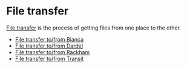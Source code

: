 # File transfer

[File transfer](file_transfer.md) is the process of getting files from one place to the other.

* [File transfer to/from Bianca](transfer_bianca.md)
* [File transfer to/from Dardel](transfer_dardel.md)
* [File transfer to/from Rackham](transfer_rackham.md)
* [File transfer to/from Transit](transfer_transit.md)
